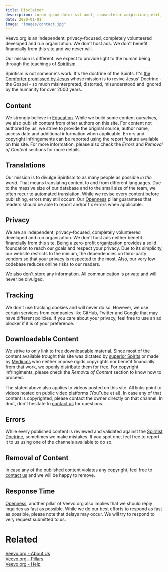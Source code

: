 ```yaml
---
title: Disclaimer
description: Lorem ipsum dolor sit amet, consectetur adipisicing elit, sed do eiusmod tempor incididunt ut labore et dolore magna aliqua.  In vestibulum massa quis arcu lobortis tempus. Nam pretium arcu in odio vulputate luctus.
date: 2020-01-01
image: "images/contact.jpg"
---
```


Veevo.org is an independent, privacy-focused, completely volunteered developed and run organization. We don't host ads. We don't benefit financially from this site and we never will.

Our mission is different: we expect to provide light to the human being through the teachings of [Spiritism](/spiritism).

Spiritism is not someone's work. It's the doctrine of the Spirits. It's [the Comforter promissed by Jesus](/messages/jesus/the-consoler) whose mission is to revive Jesus' Doctrine - the Gospel - so much misinterpreted, distorted, misunderstood and ignored by the humanity for over 2000 years.

## Content
We strongly believe in [Education](/pillars/education). While we build some content ourselves, we also publish content from other authors on this site. For content not authored by us, we strive to provide the original source, author name, access date and additional information when applicable. Errors and copyright infringements can be reported using the report feature available on this site. For more information, please also check the _Errors_ and _Removal of Content_ sections for more details.

## Translations
Our mission is to divulge Spiritism to as many people as possible _in the world_. That means translating content to and from different languages. Due to the massive size of our database and to the small size of the team, we often recur to automated translation. While we revise every content before publishing, errors may still occurr. Our [Openness](/pillars/openness) pillar guarantees that readers should be able to report and/or fix errors when applicable.

## Privacy
We are an independent, privacy-focused, completely volunteered developed and run organization. We don't host ads neither benefit financially from this site. Being a [zero-profit organization](/pillars/no-profit) provides a solid foundation to reach our goals and respect your privacy. Due to its simplicity, our website restricts to the minium, the dependencies on third-party vendors so that your privacy is respected to the most. Also, our very low codebase  reduces online risks to our readers.

We also don't store any information. All communication is private and will never be divulged.

## Tracking
We don't use tracking cookies and will never do so. However, we use certain services from companies like GitHub, Twitter and Google that may have different policies. If you care about your privacy, feel free to use an ad blocker if it is of your preference.

## Downloadable Content
We strive to only link to free downloadable material. Since most of the content available trought this site was dictated by [superior Spirits](/about/espirito-superior) or made by [Mediums](/about/medium) who neither impose rigids copyrights nor benefit financially from that work, we openly distribute them for free. For copyright infringiments, please check the _Removal of Content_ section to know how to proceed.

The stated above also applies to videos posted on this site. All links point to videos hosted on public video platforms (YouTube et al). In case any of that content is copyrighted, please contact the owner directly on that channel. In dout, don't hesitate to [contact us](/contact) for questions.

## Errors
While every published content is reviewed and validated against the [Spiritist Doctrine](/spiritism), sometimes we make mistakes. If you spot one, feel free to report it to us using one of the channels available to do so.

## Removal of Content
In case any of the published content violates any copyright, feel free to [contact us](/contact) and we will be happy to remove.

## Response Time
[Openness](/pillars/openness), another pillar of Veevo.org also implies that we should reply inquiries as fast as possible. While we do our best efforts to respond as fast as possible, please note that delays may occur. We will try to respond to very request submitted to us.

# Related
[Veevo.org - About Us](/about-us)  
[Veevo.org - Pillars](/pillars)  
[Veevo.org - Help](/help)  



